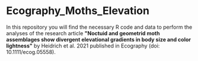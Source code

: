 # Ecography_Moths_Elevation
In this repository you will find the necessary R code and data to perform the analyses of the research article 
**__"Noctuid and geometrid moth assemblages show divergent elevational gradients in body size and color lightness"__** 
by Heidrich et al. 2021 published in Ecography (doi: 10.1111/ecog.05558).
